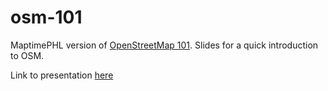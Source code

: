 osm-101
=======

MaptimePHL version of [OpenStreetMap 101](http://www.github.com/maptime/osm-101/). Slides for a quick introduction to OSM.

Link to presentation [here](http://maptimephl.github.io/osm-101/)

